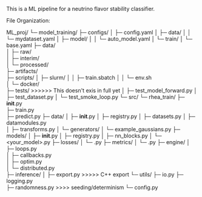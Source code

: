 This is a ML pipeline for a neutrino flavor stability classifier.


File Organization:

ML_proj/
└─ model_training/
   ├─ configs/
   │  ├─ config.yaml
   │  ├─ data/
   │  │  └─ mydataset.yaml
   │  ├─ model/
   │  │  └─ auto_model.yaml
   │  └─ train/
   │     └─ base.yaml
   ├─ data/                 
   │  ├─ raw/               
   │  ├─ interim/           
   │  └─ processed/         
   ├─ artifacts/            
   ├─ scripts/
   │  ├─ slurm/
   │  │  ├─ train.sbatch
   │  │  └─ env.sh          
   │  └─ docker/            
   ├─ tests/                >>>>>> This doesn't exis in full yet
   │  ├─ test_model_forward.py
   │  ├─ test_dataset.py
   │  └─ test_smoke_loop.py
   └─ src/
      └─ rhea_train/
         ├─ __init__.py             
         ├─ train.py           
         ├─ predict.py
         ├─ data/
         │  ├─ __init__.py
         │  ├─ registry.py
         │  ├─ datasets.py
         │  ├─ datamodules.py   
         │  ├─ transforms.py
         │  └─ generators/
         │     └─ example_gaussians.py
         ├─ models/
         │  ├─ __init__.py
         │  ├─ registry.py
         │  ├─ nn_blocks.py
         │  └─ <your_model>.py
         ├─ losses/
         │  └─ <task>.py
         ├─ metrics/
         │  └─ <task>.py
         ├─ engine/
         │  ├─ loops.py         
         │  ├─ callbacks.py     
         │  ├─ optim.py         
         │  └─ distributed.py  
         ├─ inference/
         │  ├─ export.py       >>>>> C++ export
         └─ utils/
            ├─ io.py
            ├─ logging.py       
            ├─ randomness.py  >>>> seeding/determinism
            └─ config.py        
